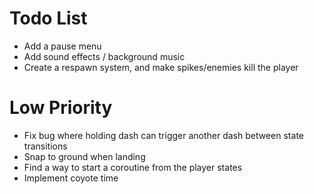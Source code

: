 ﻿# Todo List
- Add a pause menu
- Add sound effects / background music
- Create a respawn system, and make spikes/enemies kill the player


# Low Priority
- Fix bug where holding dash can trigger another dash between state transitions
- Snap to ground when landing
- Find a way to start a coroutine from the player states
- Implement coyote time